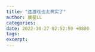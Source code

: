 ```yaml
---
title: "这游戏也太真实了"
author: 晨星LL
categories: 
date: 2022-10-27 02:52:59 +0800
tags: 
excerpt: 
---
```







